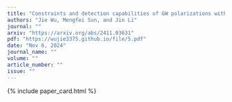 ```yaml
---
title: "Constraints and detection capabilities of GW polarizations with space-based detectors in different TDI combinations"
authors: "Jie Wu, Mengfei Sun, and Jin Li"
journal: ""
arxiv: "https://arxiv.org/abs/2411.03631"
pdf: "https://wujie3375.github.io/file/5.pdf"
date: "Nov 6, 2024"
journal_name: ""
volume: ""
article_number: ""
issue: ""
---
```


{% include paper_card.html %}
